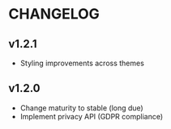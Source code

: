 CHANGELOG
=========

v1.2.1
--------

- Styling improvements across themes

v1.2.0
--------

- Change maturity to stable (long due)
- Implement privacy API (GDPR compliance)